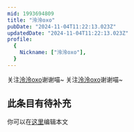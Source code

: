 ```yaml
---
mid: 1993694809
title: "泠泠oxo"
pubDate: "2024-11-04T11:22:13.023Z"
updatedDate: "2024-11-04T11:22:13.023Z"
profile:
  {
    Nickname: ["泠泠oxo"],
  }
---
```


关注[泠泠oxo](https://space.bilibili.com/1993694809)谢谢喵~ 关注[泠泠oxo](https://space.bilibili.com/1993694809)谢谢喵~

## 此条目有待补充
你可以在[这里](https://github.com/Yuhanawa/VTuber.ICU-Content/edit/master/v/泠泠oxo/index.md)编辑本文
